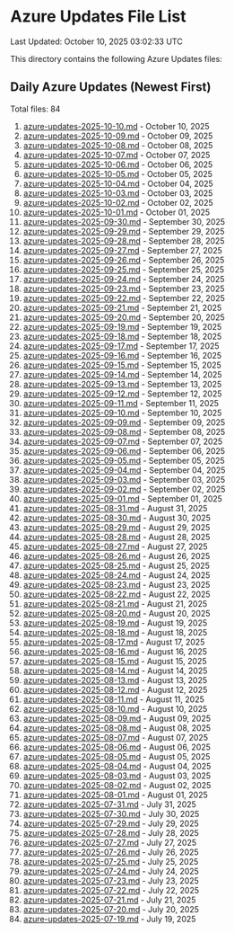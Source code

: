 # Azure Updates File List

Last Updated: October 10, 2025 03:02:33 UTC

This directory contains the following Azure Updates files:

## Daily Azure Updates (Newest First)

Total files: 84

1. [azure-updates-2025-10-10.md](./azure-updates-2025-10-10.md) - October 10, 2025
2. [azure-updates-2025-10-09.md](./azure-updates-2025-10-09.md) - October 09, 2025
3. [azure-updates-2025-10-08.md](./azure-updates-2025-10-08.md) - October 08, 2025
4. [azure-updates-2025-10-07.md](./azure-updates-2025-10-07.md) - October 07, 2025
5. [azure-updates-2025-10-06.md](./azure-updates-2025-10-06.md) - October 06, 2025
6. [azure-updates-2025-10-05.md](./azure-updates-2025-10-05.md) - October 05, 2025
7. [azure-updates-2025-10-04.md](./azure-updates-2025-10-04.md) - October 04, 2025
8. [azure-updates-2025-10-03.md](./azure-updates-2025-10-03.md) - October 03, 2025
9. [azure-updates-2025-10-02.md](./azure-updates-2025-10-02.md) - October 02, 2025
10. [azure-updates-2025-10-01.md](./azure-updates-2025-10-01.md) - October 01, 2025
11. [azure-updates-2025-09-30.md](./azure-updates-2025-09-30.md) - September 30, 2025
12. [azure-updates-2025-09-29.md](./azure-updates-2025-09-29.md) - September 29, 2025
13. [azure-updates-2025-09-28.md](./azure-updates-2025-09-28.md) - September 28, 2025
14. [azure-updates-2025-09-27.md](./azure-updates-2025-09-27.md) - September 27, 2025
15. [azure-updates-2025-09-26.md](./azure-updates-2025-09-26.md) - September 26, 2025
16. [azure-updates-2025-09-25.md](./azure-updates-2025-09-25.md) - September 25, 2025
17. [azure-updates-2025-09-24.md](./azure-updates-2025-09-24.md) - September 24, 2025
18. [azure-updates-2025-09-23.md](./azure-updates-2025-09-23.md) - September 23, 2025
19. [azure-updates-2025-09-22.md](./azure-updates-2025-09-22.md) - September 22, 2025
20. [azure-updates-2025-09-21.md](./azure-updates-2025-09-21.md) - September 21, 2025
21. [azure-updates-2025-09-20.md](./azure-updates-2025-09-20.md) - September 20, 2025
22. [azure-updates-2025-09-19.md](./azure-updates-2025-09-19.md) - September 19, 2025
23. [azure-updates-2025-09-18.md](./azure-updates-2025-09-18.md) - September 18, 2025
24. [azure-updates-2025-09-17.md](./azure-updates-2025-09-17.md) - September 17, 2025
25. [azure-updates-2025-09-16.md](./azure-updates-2025-09-16.md) - September 16, 2025
26. [azure-updates-2025-09-15.md](./azure-updates-2025-09-15.md) - September 15, 2025
27. [azure-updates-2025-09-14.md](./azure-updates-2025-09-14.md) - September 14, 2025
28. [azure-updates-2025-09-13.md](./azure-updates-2025-09-13.md) - September 13, 2025
29. [azure-updates-2025-09-12.md](./azure-updates-2025-09-12.md) - September 12, 2025
30. [azure-updates-2025-09-11.md](./azure-updates-2025-09-11.md) - September 11, 2025
31. [azure-updates-2025-09-10.md](./azure-updates-2025-09-10.md) - September 10, 2025
32. [azure-updates-2025-09-09.md](./azure-updates-2025-09-09.md) - September 09, 2025
33. [azure-updates-2025-09-08.md](./azure-updates-2025-09-08.md) - September 08, 2025
34. [azure-updates-2025-09-07.md](./azure-updates-2025-09-07.md) - September 07, 2025
35. [azure-updates-2025-09-06.md](./azure-updates-2025-09-06.md) - September 06, 2025
36. [azure-updates-2025-09-05.md](./azure-updates-2025-09-05.md) - September 05, 2025
37. [azure-updates-2025-09-04.md](./azure-updates-2025-09-04.md) - September 04, 2025
38. [azure-updates-2025-09-03.md](./azure-updates-2025-09-03.md) - September 03, 2025
39. [azure-updates-2025-09-02.md](./azure-updates-2025-09-02.md) - September 02, 2025
40. [azure-updates-2025-09-01.md](./azure-updates-2025-09-01.md) - September 01, 2025
41. [azure-updates-2025-08-31.md](./azure-updates-2025-08-31.md) - August 31, 2025
42. [azure-updates-2025-08-30.md](./azure-updates-2025-08-30.md) - August 30, 2025
43. [azure-updates-2025-08-29.md](./azure-updates-2025-08-29.md) - August 29, 2025
44. [azure-updates-2025-08-28.md](./azure-updates-2025-08-28.md) - August 28, 2025
45. [azure-updates-2025-08-27.md](./azure-updates-2025-08-27.md) - August 27, 2025
46. [azure-updates-2025-08-26.md](./azure-updates-2025-08-26.md) - August 26, 2025
47. [azure-updates-2025-08-25.md](./azure-updates-2025-08-25.md) - August 25, 2025
48. [azure-updates-2025-08-24.md](./azure-updates-2025-08-24.md) - August 24, 2025
49. [azure-updates-2025-08-23.md](./azure-updates-2025-08-23.md) - August 23, 2025
50. [azure-updates-2025-08-22.md](./azure-updates-2025-08-22.md) - August 22, 2025
51. [azure-updates-2025-08-21.md](./azure-updates-2025-08-21.md) - August 21, 2025
52. [azure-updates-2025-08-20.md](./azure-updates-2025-08-20.md) - August 20, 2025
53. [azure-updates-2025-08-19.md](./azure-updates-2025-08-19.md) - August 19, 2025
54. [azure-updates-2025-08-18.md](./azure-updates-2025-08-18.md) - August 18, 2025
55. [azure-updates-2025-08-17.md](./azure-updates-2025-08-17.md) - August 17, 2025
56. [azure-updates-2025-08-16.md](./azure-updates-2025-08-16.md) - August 16, 2025
57. [azure-updates-2025-08-15.md](./azure-updates-2025-08-15.md) - August 15, 2025
58. [azure-updates-2025-08-14.md](./azure-updates-2025-08-14.md) - August 14, 2025
59. [azure-updates-2025-08-13.md](./azure-updates-2025-08-13.md) - August 13, 2025
60. [azure-updates-2025-08-12.md](./azure-updates-2025-08-12.md) - August 12, 2025
61. [azure-updates-2025-08-11.md](./azure-updates-2025-08-11.md) - August 11, 2025
62. [azure-updates-2025-08-10.md](./azure-updates-2025-08-10.md) - August 10, 2025
63. [azure-updates-2025-08-09.md](./azure-updates-2025-08-09.md) - August 09, 2025
64. [azure-updates-2025-08-08.md](./azure-updates-2025-08-08.md) - August 08, 2025
65. [azure-updates-2025-08-07.md](./azure-updates-2025-08-07.md) - August 07, 2025
66. [azure-updates-2025-08-06.md](./azure-updates-2025-08-06.md) - August 06, 2025
67. [azure-updates-2025-08-05.md](./azure-updates-2025-08-05.md) - August 05, 2025
68. [azure-updates-2025-08-04.md](./azure-updates-2025-08-04.md) - August 04, 2025
69. [azure-updates-2025-08-03.md](./azure-updates-2025-08-03.md) - August 03, 2025
70. [azure-updates-2025-08-02.md](./azure-updates-2025-08-02.md) - August 02, 2025
71. [azure-updates-2025-08-01.md](./azure-updates-2025-08-01.md) - August 01, 2025
72. [azure-updates-2025-07-31.md](./azure-updates-2025-07-31.md) - July 31, 2025
73. [azure-updates-2025-07-30.md](./azure-updates-2025-07-30.md) - July 30, 2025
74. [azure-updates-2025-07-29.md](./azure-updates-2025-07-29.md) - July 29, 2025
75. [azure-updates-2025-07-28.md](./azure-updates-2025-07-28.md) - July 28, 2025
76. [azure-updates-2025-07-27.md](./azure-updates-2025-07-27.md) - July 27, 2025
77. [azure-updates-2025-07-26.md](./azure-updates-2025-07-26.md) - July 26, 2025
78. [azure-updates-2025-07-25.md](./azure-updates-2025-07-25.md) - July 25, 2025
79. [azure-updates-2025-07-24.md](./azure-updates-2025-07-24.md) - July 24, 2025
80. [azure-updates-2025-07-23.md](./azure-updates-2025-07-23.md) - July 23, 2025
81. [azure-updates-2025-07-22.md](./azure-updates-2025-07-22.md) - July 22, 2025
82. [azure-updates-2025-07-21.md](./azure-updates-2025-07-21.md) - July 21, 2025
83. [azure-updates-2025-07-20.md](./azure-updates-2025-07-20.md) - July 20, 2025
84. [azure-updates-2025-07-19.md](./azure-updates-2025-07-19.md) - July 19, 2025

